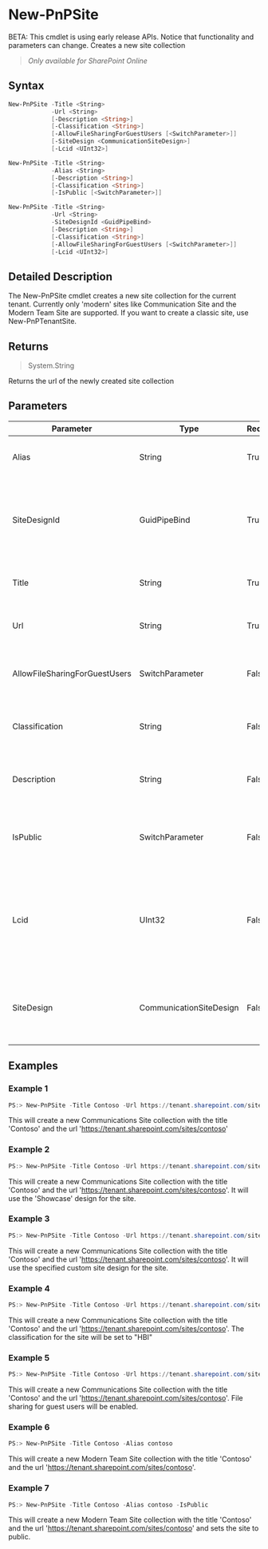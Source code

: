 # New-PnPSite
BETA: This cmdlet is using early release APIs. Notice that functionality and parameters can change. Creates a new site collection
>*Only available for SharePoint Online*
## Syntax
```powershell
New-PnPSite -Title <String>
            -Url <String>
            [-Description <String>]
            [-Classification <String>]
            [-AllowFileSharingForGuestUsers [<SwitchParameter>]]
            [-SiteDesign <CommunicationSiteDesign>]
            [-Lcid <UInt32>]
```


```powershell
New-PnPSite -Title <String>
            -Alias <String>
            [-Description <String>]
            [-Classification <String>]
            [-IsPublic [<SwitchParameter>]]
```


```powershell
New-PnPSite -Title <String>
            -Url <String>
            -SiteDesignId <GuidPipeBind>
            [-Description <String>]
            [-Classification <String>]
            [-AllowFileSharingForGuestUsers [<SwitchParameter>]]
            [-Lcid <UInt32>]
```


## Detailed Description
The New-PnPSite cmdlet creates a new site collection for the current tenant. Currently only 'modern' sites like Communication Site and the Modern Team Site are supported. If you want to create a classic site, use New-PnPTenantSite.

## Returns
>System.String

Returns the url of the newly created site collection

## Parameters
Parameter|Type|Required|Description
---------|----|--------|-----------
|Alias|String|True|Specifies the alias of the new site collection|
|SiteDesignId|GuidPipeBind|True|Specifies the site design id to use for the new site collection. If specified will override SiteDesign|
|Title|String|True|Specifies the title of the new site collection|
|Url|String|True|Specifies the full url of the new site collection|
|AllowFileSharingForGuestUsers|SwitchParameter|False|Specifies the classification of the new site collection|
|Classification|String|False|Specifies the classification of the new site collection|
|Description|String|False|Specifies the description of the new site collection|
|IsPublic|SwitchParameter|False|Specifies if new site collection is public. Defaults to false.|
|Lcid|UInt32|False|Specifies the language of the new site collection. Defaults to the current language of the web connected to.|
|SiteDesign|CommunicationSiteDesign|False|Specifies the site design of the new site collection. Defaults to 'Topic'|
## Examples

### Example 1
```powershell
PS:> New-PnPSite -Title Contoso -Url https://tenant.sharepoint.com/sites/contoso
```
This will create a new Communications Site collection with the title 'Contoso' and the url 'https://tenant.sharepoint.com/sites/contoso'

### Example 2
```powershell
PS:> New-PnPSite -Title Contoso -Url https://tenant.sharepoint.com/sites/contoso -SiteDesign Showcase
```
This will create a new Communications Site collection with the title 'Contoso' and the url 'https://tenant.sharepoint.com/sites/contoso'. It will use the 'Showcase' design for the site.

### Example 3
```powershell
PS:> New-PnPSite -Title Contoso -Url https://tenant.sharepoint.com/sites/contoso -SiteDesignId ae2349d5-97d6-4440-94d1-6516b72449ac
```
This will create a new Communications Site collection with the title 'Contoso' and the url 'https://tenant.sharepoint.com/sites/contoso'. It will use the specified custom site design for the site.

### Example 4
```powershell
PS:> New-PnPSite -Title Contoso -Url https://tenant.sharepoint.com/sites/contoso -Classification "HBI"
```
This will create a new Communications Site collection with the title 'Contoso' and the url 'https://tenant.sharepoint.com/sites/contoso'. The classification for the site will be set to "HBI"

### Example 5
```powershell
PS:> New-PnPSite -Title Contoso -Url https://tenant.sharepoint.com/sites/contoso -AllowFileSharingForGuestUsers
```
This will create a new Communications Site collection with the title 'Contoso' and the url 'https://tenant.sharepoint.com/sites/contoso'. File sharing for guest users will be enabled.

### Example 6
```powershell
PS:> New-PnPSite -Title Contoso -Alias contoso
```
This will create a new Modern Team Site collection with the title 'Contoso' and the url 'https://tenant.sharepoint.com/sites/contoso'.

### Example 7
```powershell
PS:> New-PnPSite -Title Contoso -Alias contoso -IsPublic
```
This will create a new Modern Team Site collection with the title 'Contoso' and the url 'https://tenant.sharepoint.com/sites/contoso' and sets the site to public.
